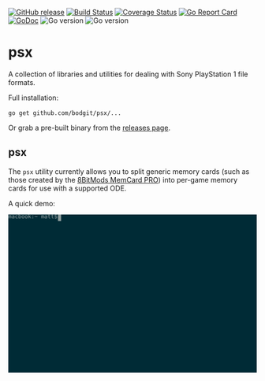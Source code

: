 [![GitHub release](https://img.shields.io/github/v/release/bodgit/psx)](https://github.com/bodgit/psx/releases)
[![Build Status](https://img.shields.io/github/workflow/status/bodgit/psx/build)](https://github.com/bodgit/psx/actions?query=workflow%3Abuild)
[![Coverage Status](https://coveralls.io/repos/github/bodgit/psx/badge.svg?branch=main)](https://coveralls.io/github/bodgit/psx?branch=main)
[![Go Report Card](https://goreportcard.com/badge/github.com/bodgit/psx)](https://goreportcard.com/report/github.com/bodgit/psx)
[![GoDoc](https://godoc.org/github.com/bodgit/psx?status.svg)](https://godoc.org/github.com/bodgit/psx)
![Go version](https://img.shields.io/badge/Go-1.18-brightgreen.svg)
![Go version](https://img.shields.io/badge/Go-1.17-brightgreen.svg)

psx
===

A collection of libraries and utilities for dealing with Sony PlayStation 1 file formats.

Full installation:
```
go get github.com/bodgit/psx/...
```
Or grab a pre-built binary from the [releases page](https://github.com/bodgit/psx/releases).

## psx

The `psx` utility currently allows you to split generic memory cards (such as those created by the [8BitMods MemCard PRO](https://8bitmods.com/memcard-pro-for-playstation-1-smoke-black/)) into per-game memory cards for use with a supported ODE.

A quick demo:

<img src="./psx.svg">
